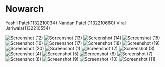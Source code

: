 # Nowarch

Yashil Patel(1132210034)
Nandan Patel (1132210660)
Viral Jariwala(1132210554)

![Screenshot (12)](https://user-images.githubusercontent.com/97627384/168822960-ee2b7028-9218-4a2d-9ac6-0c1e49ccded9.png)
![Screenshot (13)](https://user-images.githubusercontent.com/97627384/168822967-dec4f6aa-81a2-460d-82c7-0cebaf140f47.png)
![Screenshot (14)](https://user-images.githubusercontent.com/97627384/168822970-09421958-e5c3-4012-8461-712238700a63.png)
![Screenshot (15)](https://user-images.githubusercontent.com/97627384/168822974-fcaf9a03-376b-423f-a068-0d12a1b34d53.png)
![Screenshot (16)](https://user-images.githubusercontent.com/97627384/168822978-0314676a-adfd-4a21-a544-3f70007f5769.png)
![Screenshot (17)](https://user-images.githubusercontent.com/97627384/168822984-ad12dd6d-2bbd-4945-9e88-f031f0f5b660.png)
![Screenshot (18)](https://user-images.githubusercontent.com/97627384/168822986-71169e93-08cb-4772-bb15-1bc80693d3b2.png)
![Screenshot (19)](https://user-images.githubusercontent.com/97627384/168822988-206af18a-5ee3-4508-9d8b-58c859246f30.png)
![Screenshot (20)](https://user-images.githubusercontent.com/97627384/168822992-e6cd7670-1d4b-4493-90c3-fe62c233df08.png)
![Screenshot (1)](https://user-images.githubusercontent.com/97627384/168822994-f02ecf39-206f-438e-ae36-08f62d40cd58.png)
![Screenshot (2)](https://user-images.githubusercontent.com/97627384/168822995-11f6f202-a992-4e01-b9c0-c6d804d809e3.png)
![Screenshot (3)](https://user-images.githubusercontent.com/97627384/168823001-19636fad-4233-47c1-bfff-97809c90e7a7.png)
![Screenshot (4)](https://user-images.githubusercontent.com/97627384/168823003-94158349-5ca3-4a47-86ce-3115f60b5e80.png)
![Screenshot (5)](https://user-images.githubusercontent.com/97627384/168823008-3c6640c7-218f-4e33-9ed6-34f133d00d1c.png)
![Screenshot (6)](https://user-images.githubusercontent.com/97627384/168823010-79eb1b86-bf2b-437f-9659-6892817f0b73.png)
![Screenshot (7)](https://user-images.githubusercontent.com/97627384/168823011-1636fbf0-4ea0-431f-afb9-7bce7539b0ce.png)
![Screenshot (8)](https://user-images.githubusercontent.com/97627384/168823022-36c3f98b-d584-49ad-8537-8e312ef2c198.png)
![Screenshot (9)](https://user-images.githubusercontent.com/97627384/168823024-3c7fcb85-6bbe-4dfa-96f7-299ea750b6d2.png)
![Screenshot (10)](https://user-images.githubusercontent.com/97627384/168823027-4131ae48-a430-49a7-94ce-f91a19750e5e.png)
![Screenshot (11)](https://user-images.githubusercontent.com/97627384/168823031-f5b55532-afcf-45ed-b14d-e5587ae23b4a.png)
